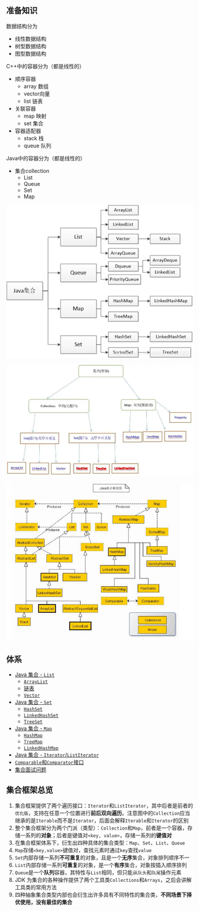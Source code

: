 ## 准备知识
数据结构分为

* 线性数据结构
* 树型数据结构
* 图型数据结构


C++中的容器分为（都是线性的）
* 顺序容器
  * array 数组
  * vector向量
  * list 链表
* 关联容器
  * map 映射
  * set 集合
* 容器适配器
  * stack 栈
  * queue 队列


Java中的容器分为（都是线性的）
* 集合collection
  * List
  * Queue
  * Set
  * Map

![](image/2022-11-08-10-51-54.png)

![](image/2022-11-08-10-54-19.png)

![](image/2022-12-04-22-53-11.png)
## 体系

+   [Java 集合 - `List`](2.md)
    +   [`ArrayList`](3.md)
    +   [链表](47.md)
    +   [`Vector`](81.md)
+   [Java 集合 - `Set`](102.md)
    +   [`HashSet`](103.md)
    +   [`LinkedHashSet`](111.md)
    +   [`TreeSet`](114.md)
+   [Java 集合 - `Map`](117.md)
    +   [`HashMap`](118.md)
    +   [`TreeMap`](142.md)
    +   [`LinkedHashMap`](148.md)
+   [Java 集合 - `Iterator`/`ListIterator`](152.md)
+   [`Comparable`和`Comparator`接口](155.md)
+   [集合面试问题](158.md)


## 集合框架总览


1. 集合框架提供了两个遍历接口：`Iterator`和`ListIterator`，其中后者是前者的`优化版`，支持在任意一个位置进行**前后双向遍历**。注意图中的`Collection`应当继承的是`Iterable`而不是`Iterator`，后面会解释`Iterable`和`Iterator`的区别
2. 整个集合框架分为两个门派（类型）：`Collection`和`Map`，前者是一个容器，存储一系列的**对象**；后者是键值对`<key, value>`，存储一系列的**键值对**
3. 在集合框架体系下，衍生出四种具体的集合类型：`Map`、`Set`、`List`、`Queue`
4. `Map`存储`<key,value>`键值对，查找元素时通过`key`查找`value`
5. `Set`内部存储一系列**不可重复**的对象，且是一个**无序**集合，对象排列顺序不一
6. `List`内部存储一系列**可重复**的对象，是一个**有序**集合，对象按插入顺序排列
7. `Queue`是一个**队列**容器，其特性与`List`相同，但只能从`队头`和`队尾`操作元素
8. JDK 为集合的各种操作提供了两个工具类`Collections`和`Arrays`，之后会讲解工具类的常用方法
9. 四种抽象集合类型内部也会衍生出许多具有不同特性的集合类，**不同场景下择优使用，没有最佳的集合**